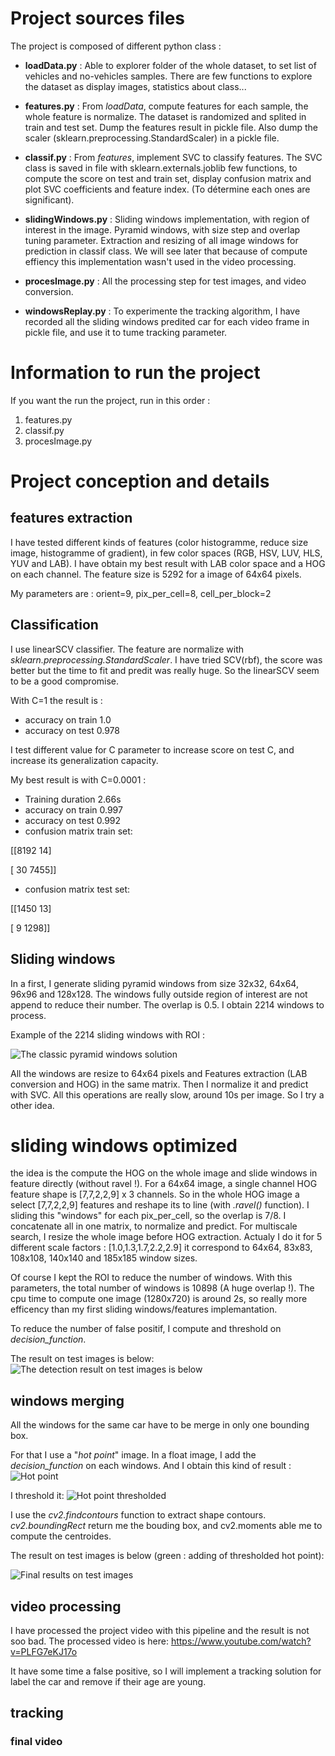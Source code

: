 
# Project sources files 

The project is composed of different python class :

- **loadData.py** : 
Able to explorer folder of the whole dataset, to set list of vehicles and no-vehicles samples.
There are few functions to explore the dataset as display images, statistics about class...

- **features.py** :
From *loadData*, compute features for each sample, the whole feature is normalize. 
The dataset is randomized and splited in train and test set.
Dump the features result in pickle file. 
Also dump the scaler (sklearn.preprocessing.StandardScaler) in a pickle file.

- **classif.py** :
From *features*, implement SVC to classify features. 
The SVC class is saved in file with sklearn.externals.joblib
few functions, to compute the score on test and train set, display confusion matrix and plot SVC coefficients and feature index. (To détermine each ones are significant).

- **slidingWindows.py** : 
Sliding windows implementation, with region of interest in the image. 
Pyramid windows, with size step and overlap tuning parameter. 
Extraction and resizing of all image windows for prediction in classif class. 
We will see later that because of compute effiency this implementation wasn't used in the video processing.

- **procesImage.py** :
All the processing step for test images, and video conversion.


- **windowsReplay.py** :
To experimente the tracking algorithm, I have recorded all the sliding windows predited car for each video frame in pickle file, and use it to tume tracking parameter.

# Information to run the project

If you want the run the project, run in this order :

1. features.py
2. classif.py
3. procesImage.py


# Project conception and details

## features extraction	
I have tested different	kinds of features (color histogramme, reduce size image, histogramme of gradient), in few color spaces (RGB, HSV, LUV, HLS, YUV and LAB). 
I have obtain my best result with LAB color space and a HOG on each channel. 
The feature size is 5292 for a image of 64x64 pixels. 

My parameters are : orient=9, pix_per_cell=8, cell_per_block=2

## Classification
I use linearSCV classifier. The feature are normalize with *sklearn.preprocessing.StandardScaler*. I have tried SCV(rbf), the score was better but the time to fit and predit was really huge. 
So the linearSCV seem to be a good compromise.

With C=1 the result is :
- accuracy on train 1.0
- accuracy on test 0.978

I test different value for C parameter to increase score on test C, and increase its generalization capacity.

My best result is with C=0.0001 :

- Training duration 2.66s
- accuracy on train 0.997
- accuracy on test 0.992
- confusion matrix train set: 

 [[8192   14]
 
 [  30 7455]]
- confusion matrix test set: 

 [[1450   13]
 
 [   9 1298]]


## Sliding windows
In a first, I generate sliding pyramid windows from size 32x32, 64x64, 96x96 and 128x128. 
The windows fully outside region of interest are not append to reduce their number.
The overlap is 0.5. I obtain 2214 windows to process.

Example of the 2214 sliding windows with ROI :

![The classic pyramid windows solution](readmeImg/classicPyramidWindowsParamStd.png)

All the windows are resize to 64x64 pixels and Features extraction (LAB conversion and HOG) in the same matrix. 
Then I normalize it and predict with SVC. All this operations are really slow, around 10s per image. 
So I try a other idea.

# sliding windows optimized

the idea is the compute the HOG on the whole image and slide windows in feature directly (without ravel !).
For a 64x64 image, a single channel HOG feature shape is [7,7,2,2,9] x 3 channels.
So in the whole HOG image a select [7,7,2,2,9] features and reshape its to line (with *.ravel()* function).
I sliding this "windows" for each pix_per_cell, so the overlap is 7/8. I concatenate all in one matrix, to normalize and predict.
For multiscale search, I resize the whole image before HOG extraction.
Actualy I do it for 5 different scale factors : [1.0,1.3,1.7,2.2,2.9] it correspond to 64x64, 83x83, 108x108, 140x140 and 185x185 window sizes.

Of course I kept the ROI to reduce the number of windows.
With this parameters, the total number of windows is 10898 (A huge overlap !).
The cpu time to compute one image (1280x720) is around 2s, so really more efficency than my first sliding windows/features implemantation.


To reduce the number of false positif, I compute and threshold on *decision_function*.

The result on test images is below:
![The detection result on test images is below](readmeImg/multiScaleResult.png)


## windows merging
All the windows for the same car have to be merge in only one bounding box.

For that I use a "*hot point*" image. In a float image, I add the *decision_function* on each windows. And I obtain this kind of result :
![Hot point](readmeImg/hotpoint.png)

I threshold it:
![Hot point thresholded](readmeImg/hotpointThreshold.png)

I use the *cv2.findcontours* function to extract shape contours. *cv2.boundingRect* return me the bouding box, 
and cv2.moments able me to compute the centroides.

The result on test images is below (green : adding of thresholded hot point):

![Final results on test images](readmeImg/multiScaleResultHotpoint.png)

## video processing

I have processed the project video with this pipeline and the result is not soo bad. The processed video is here: https://www.youtube.com/watch?v=PLFG7eKJ17o

It have some time a false positive, so I will implement a tracking solution for label the car and remove if their age are young.

## tracking


### final video
